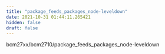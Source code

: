 ```yaml
---
title: "package_feeds_packages_node-leveldown"
date: 2021-10-31 01:44:11.265421
hidden: false
draft: false
---
```


bcm27xx/bcm2710/package_feeds_packages_node-leveldown

